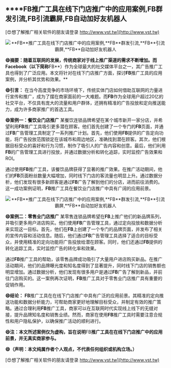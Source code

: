 ## ****FB**推广工具在线下门店推广中的应用案例,**FB**群发引流,**FB**引流霸屏,**FB**自动加好友机器人**

[😍想了解推广相关软件的朋友请登录 http://www.vst.tw](http://www.vst.tw)

 <center><img src="https://vst.tw/MP4/tuiguang/png/4.png" alt="**FB**推广工具在线下门店推广中的应用案例,**FB**群发引流,**FB**引流霸屏,**FB**自动加好友机器人"></center>

**😄摘要：随着互联网的发展，传统商家对于线上推广渠道的需求不断增加。而Facebook（以下简称**FB**）作为全球最大的社交媒体平台之一，其广告推广工具也得到了广泛应用。本文将针对在线下门店推广方面，探讨**FB**推广工具的应用案例，并分析其优势和效果。**

**😄引言：**
在当今高度竞争的市场环境下，传统实体门店如何借助互联网的力量进行宣传和推广，成为了摆在商家面前的一大难题。而**FB**作为全球用户超过20亿的社交平台，不仅具有庞大的流量和用户群体，还拥有精准的广告投放和定向推送能力，成为许多商家推广的首选工具。

**😄案例一：餐饮业门店推广**
某餐饮连锁品牌希望在某个城市新开一家分店，并希望利用**FB**推广工具吸引更多潜在顾客。他们首先创建了一个专门的**FB**页面，并通过**FB**广告管理工具制定了一系列推广计划。首先，他们使用**FB**提供的广告定向功能，将广告投放范围锁定在该城市和周边地区，准确找到潜在顾客。其次，他们根据目标受众的喜好和行为习惯，制作了吸引人的广告内容和创意。最后，他们利用**FB**的广告管理工具进行投放，并通过数据分析和转化追踪，实时监控广告效果和ROI。

通过使用**FB**推广工具，该餐饮品牌获得了显著的推广效果。在推广活动期间，他们的**FB**页面粉丝数量大幅增加，同时线下门店的客流量也明显上升。通过数据分析，他们发现有很多新顾客是通过**FB**广告了解到他们的分店，进而前往消费的。这一成功案例证明，**FB**推广工具在餐饮业门店推广中具有广阔的应用前景。

 <center><img src="https://vst.tw/MP4/tuiguang/png/6.png" alt="**FB**推广工具在线下门店推广中的应用案例,**FB**群发引流,**FB**引流霸屏,**FB**自动加好友机器人"></center>

**😄案例二：零售业门店推广**
某零售连锁品牌希望在**FB**上推广他们的新品牌系列，并吸引更多用户进店购买。他们使用**FB**广告管理工具，通过定向投放和数据分析来实现这一目标。首先，他们在**FB**上创建了一个专门的品牌页面，并发布了相关的宣传内容和活动信息。随后，他们通过**FB**广告管理工具选择了适合的目标受众，并使用精准的定向功能将广告投放给潜在顾客。同时，他们还通过**FB**提供的转化追踪工具，实时监控广告的转化率和效果。

通过**FB**推广工具的帮助，该零售品牌成功吸引了大量用户进店购买新品。在推广活动期间，他们的品牌曝光度和知名度得到了显著提升，同时线下门店的销售额也明显增加。通过数据分析，他们发现有很多用户是通过**FB**广告了解到新品，并前往门店购买的。这一案例再次证明，**FB**推广工具对于零售业门店推广具有重要的促销作用。

**😄结论：**
**FB**推广工具在在线下门店推广中具有广泛的应用前景。其精准的定向推送功能和数据分析能力，可帮助商家更好地理解目标受众，并制定有效的推广策略。通过合理利用**FB**推广工具，商家可以在互联网时代实现线上线下的无缝对接，提升品牌知名度和销售业绩。然而，商家在使用**FB**推广工具时需要注意合规性和用户隐私保护，以确保推广活动的顺利进行。

**😄注：本文所述案例仅为虚构，旨在说明**FB**推广工具在在线下门店推广中的应用前景，并无真实商家参与。**

**😄（声明：本文纯属作者个人观点，不代表任何组织或机构立场。）**

[😍想了解推广相关软件的朋友请登录 http://www.vst.tw](http://www.vst.tw)



